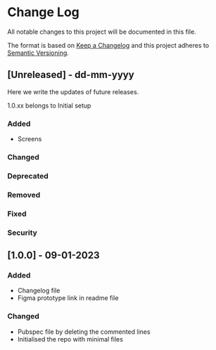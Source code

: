 # Change Log
All notable changes to this project will be documented in this file.

The format is based on [Keep a Changelog](http://keepachangelog.com/)
and this project adheres to [Semantic Versioning](http://semver.org/).

## [Unreleased] - dd-mm-yyyy
Here we write the updates of future releases.

1.0.xx belongs to Initial setup

### Added
- Screens

### Changed

### Deprecated

### Removed

### Fixed

### Security


## [1.0.0] - 09-01-2023

### Added
- Changelog file
- Figma prototype link in readme file

### Changed
- Pubspec file by deleting the commented lines
- Initialised the repo with minimal files